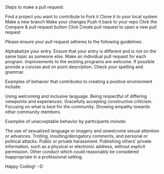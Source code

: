 Steps to make a pull request:

Find a project you want to contribute to
Fork it
Clone it to your local system
Make a new branch
Make your changes
Push it back to your repo
Click the Compare & pull request button
Click Create pull request to open a new pull request

Please ensure your pull request adheres to the following guidelines:

Alphabetize your entry.
Ensure that your entry is different and is not on the same topic as someone else.
Make an individual pull request for each program.
Improvements to the existing programs are welcome.
If possible provide a concise and on point description.
Check your spelling and grammar.

Examples of behavior that contributes to creating a positive environment include:

Using welcoming and inclusive language.
Being respectful of differing viewpoints and experiences.
Gracefully accepting constructive criticism.
Focusing on what is best for the community.
Showing empathy towards other community members.

Examples of unacceptable behavior by participants include:

The use of sexualized language or imagery and unwelcome sexual attention or advances.
Trolling, insulting/derogatory comments, and personal or political attacks.
Public or private harassment.
Publishing others' private information, such as a physical or electronic address, without explicit permission.
Other conduct which could reasonably be considered inappropriate in a professional setting.

Happy Coding! :-D
